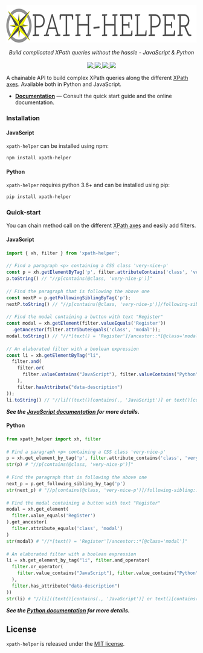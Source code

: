 <p align="center">
  <img src="https://raw.githubusercontent.com/jrebecchi/xpath-helper/main/docs/_static/logo-with-text.png" height="100px" alt="xpath-helper"/>
</p>
<p align="center">
  <i>Build complicated XPath queries without the hassle - JavaScript & Python</i><br/><br/>
  <a href="https://jrebecchi.github.io/xpath-helper/">
    <img src="https://img.shields.io/badge/docs-master-blue.svg?style=flat">
  </a>
  <a href="https://codecov.io/gh/jrebecchi/xpath-helper">
    <img src="https://codecov.io/gh/jrebecchi/xpath-helper/branch/main/graph/badge.svg?token=0TJOZ64X10"/>
  </a>
  <a href="https://github.com/jrebecchi/xpath-helper/actions/workflows/python-ci.yml">
    <img src="https://github.com/jrebecchi/xpath-helper/actions/workflows/python-ci.yml/badge.svg">
  </a>
  <a href="https://github.com/jrebecchi/xpath-helper/actions/workflows/javascript-ci.yml">
    <img src="https://github.com/jrebecchi/xpath-helper/actions/workflows/javascript-ci.yml/badge.svg">
  </a>
</p>

A chainable API to build complex XPath queries along the different [XPath axes](https://jrebecchi.github.io/xpath-helper/xpath-axes.html). Available both in Python and JavaScript.

- [**Documentation**](https://jrebecchi.github.io/xpath-helper/) — Consult the quick start guide and the online documentation.

### Installation
#### JavaScript
`xpath-helper` can be installed using npm:
```bash
npm install xpath-helper
```

#### Python
`xpath-helper` requires python 3.6+ and can be installed using pip:
```bash
pip install xpath-helper
```

### Quick-start
You can chain method call on the different [XPath axes](https://jrebecchi.github.io/xpath-helper/xpath-axes.html) and easily add filters.
#### JavaScript
```javascript
import { xh, filter } from 'xpath-helper';

// Find a paragraph <p> containing a CSS class 'very-nice-p'
const p = xh.getElementByTag('p', filter.attributeContains('class', 'very-nice-p'));
p.toString() // "//p[contains(@class, 'very-nice-p')]"

// Find the paragraph that is following the above one
const nextP = p.getFollowingSiblingByTag('p');
nextP.toString() // "//p[contains(@class, 'very-nice-p')]/following-sibling::p"

// Find the modal containing a button with text "Register" 
const modal = xh.getElement(filter.valueEquals('Register'))
  .getAncestor(filter.attributeEquals('class', 'modal'));
modal.toString() // "//*[text() = 'Register']/ancestor::*[@class='modal']"

// An elaborated filter with a boolean expression
const li = xh.getElementByTag("li",
  filter.and(
    filter.or(
      filter.valueContains("JavaScript"), filter.valueContains("Python")
    ),
    filter.hasAttribute("data-description")
));
li.toString() // "//li[((text()[contains(., 'JavaScript')] or text()[contains(., 'Python')]) and @data-description)]"
```
***See the [JavaScript documentation](https://jrebecchi.github.io/xpath-helper/javascript/) for more details.***

#### Python
```python
from xpath_helper import xh, filter

# Find a paragraph <p> containing a CSS class 'very-nice-p'
p = xh.get_element_by_tag('p', filter.attribute_contains('class', 'very-nice-p'))
str(p) # "//p[contains(@class, 'very-nice-p')]"

# Find the paragraph that is following the above one
next_p = p.get_following_sibling_by_tag('p')
str(next_p) # "//p[contains(@class, 'very-nice-p')]/following-sibling::p"

# Find the modal containing a button with text "Register" 
modal = xh.get_element(
  filter.value_equals('Register')
).get_ancestor(
  filter.attribute_equals('class', 'modal')
)
str(modal) # "//*[text() = 'Register']/ancestor::*[@class='modal']"

# An elaborated filter with a boolean expression
li = xh.get_element_by_tag("li", filter.and_operator(
  filter.or_operator(
    filter.value_contains("JavaScript"), filter.value_contains("Python")
  ),
  filter.has_attribute("data-description")
))
str(li) # "//li[((text()[contains(., 'JavaScript')] or text()[contains(., 'Python')]) and @data-description)]"
```
***See the [Python documentation](https://jrebecchi.github.io/xpath-helper/python/) for more details.***

## License

`xpath-helper` is released under the [MIT license](https://github.com/jrebecchi/xpath-helper/blob/docs/LICENSE).